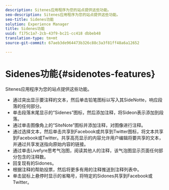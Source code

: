 ```yaml
---
description: Sitenes应用程序为您的站点提供这些功能。
seo-description: Sitenes应用程序为您的站点提供这些功能。
seo-title: Sidenes功能
solution: Experience Manager
title: Sidenes功能
uuid: f175c1a7-2cb-43f9-bc21-cc418 dbbeb48
translation-type: tm+mt
source-git-commit: 67aeb3de964473b326c88c3a3f81ff48a6a12652

---
```



# Sidenes功能{#sidenotes-features}

Sitenes应用程序为您的站点提供这些功能。



* 通过突出显示要注释的文本，然后单击铅笔图标以写入其SideNotte，响应段落的任何部分。
* 单击段落末尾显示的“Sidenes”图标，然后添加注释，将Sideon表示添加到段落。
* 通过单击图像角上的“SiteNote”图标并添加注释，对图像进行注释。
* 通过选择文本，然后单击共享到Facebook或共享到Twitter图标，将文本共享到Facebook或Twitter。共享高亮显示的内容允许用户编辑将要共享的文本，并通过共享发送指向原始内容的链接。
* 通过单击Livefyre思考气泡图，阅读其他人的注释，该气泡图显示页面任何部分包含的注释数。
* 回复现有的Sidones。
* 根据注释的帮助投票，然后将更多有用的注释推送到注释列表中。
* 单击鼠标上悬停时显示的省略号，将特定的Sidones共享到Facebook或Twitter。

